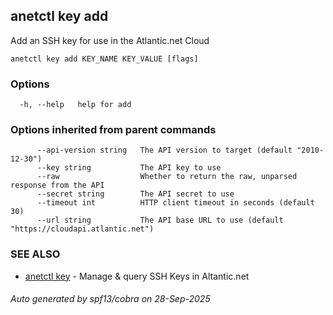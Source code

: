 ## anetctl key add

Add an SSH key for use in the Atlantic.net Cloud

```
anetctl key add KEY_NAME KEY_VALUE [flags]
```

### Options

```
  -h, --help   help for add
```

### Options inherited from parent commands

```
      --api-version string   The API version to target (default "2010-12-30")
      --key string           The API key to use
      --raw                  Whether to return the raw, unparsed response from the API
      --secret string        The API secret to use
      --timeout int          HTTP client timeout in seconds (default 30)
      --url string           The API base URL to use (default "https://cloudapi.atlantic.net")
```

### SEE ALSO

* [anetctl key](anetctl_key.md)	 - Manage & query SSH Keys in Altantic.net

###### Auto generated by spf13/cobra on 28-Sep-2025
